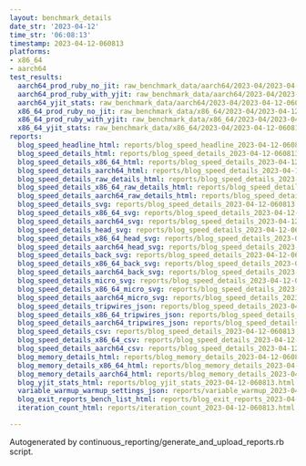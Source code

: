 ```yaml
---
layout: benchmark_details
date_str: '2023-04-12'
time_str: '06:08:13'
timestamp: 2023-04-12-060813
platforms:
- x86_64
- aarch64
test_results:
  aarch64_prod_ruby_no_jit: raw_benchmark_data/aarch64/2023-04/2023-04-12-060813_basic_benchmark_aarch64_prod_ruby_no_jit.json
  aarch64_prod_ruby_with_yjit: raw_benchmark_data/aarch64/2023-04/2023-04-12-060813_basic_benchmark_aarch64_prod_ruby_with_yjit.json
  aarch64_yjit_stats: raw_benchmark_data/aarch64/2023-04/2023-04-12-060813_basic_benchmark_aarch64_yjit_stats.json
  x86_64_prod_ruby_no_jit: raw_benchmark_data/x86_64/2023-04/2023-04-12-060813_basic_benchmark_x86_64_prod_ruby_no_jit.json
  x86_64_prod_ruby_with_yjit: raw_benchmark_data/x86_64/2023-04/2023-04-12-060813_basic_benchmark_x86_64_prod_ruby_with_yjit.json
  x86_64_yjit_stats: raw_benchmark_data/x86_64/2023-04/2023-04-12-060813_basic_benchmark_x86_64_yjit_stats.json
reports:
  blog_speed_headline_html: reports/blog_speed_headline_2023-04-12-060813.html
  blog_speed_details_html: reports/blog_speed_details_2023-04-12-060813.html
  blog_speed_details_x86_64_html: reports/blog_speed_details_2023-04-12-060813.x86_64.html
  blog_speed_details_aarch64_html: reports/blog_speed_details_2023-04-12-060813.aarch64.html
  blog_speed_details_raw_details_html: reports/blog_speed_details_2023-04-12-060813.raw_details.html
  blog_speed_details_x86_64_raw_details_html: reports/blog_speed_details_2023-04-12-060813.x86_64.raw_details.html
  blog_speed_details_aarch64_raw_details_html: reports/blog_speed_details_2023-04-12-060813.aarch64.raw_details.html
  blog_speed_details_svg: reports/blog_speed_details_2023-04-12-060813.svg
  blog_speed_details_x86_64_svg: reports/blog_speed_details_2023-04-12-060813.x86_64.svg
  blog_speed_details_aarch64_svg: reports/blog_speed_details_2023-04-12-060813.aarch64.svg
  blog_speed_details_head_svg: reports/blog_speed_details_2023-04-12-060813.head.svg
  blog_speed_details_x86_64_head_svg: reports/blog_speed_details_2023-04-12-060813.x86_64.head.svg
  blog_speed_details_aarch64_head_svg: reports/blog_speed_details_2023-04-12-060813.aarch64.head.svg
  blog_speed_details_back_svg: reports/blog_speed_details_2023-04-12-060813.back.svg
  blog_speed_details_x86_64_back_svg: reports/blog_speed_details_2023-04-12-060813.x86_64.back.svg
  blog_speed_details_aarch64_back_svg: reports/blog_speed_details_2023-04-12-060813.aarch64.back.svg
  blog_speed_details_micro_svg: reports/blog_speed_details_2023-04-12-060813.micro.svg
  blog_speed_details_x86_64_micro_svg: reports/blog_speed_details_2023-04-12-060813.x86_64.micro.svg
  blog_speed_details_aarch64_micro_svg: reports/blog_speed_details_2023-04-12-060813.aarch64.micro.svg
  blog_speed_details_tripwires_json: reports/blog_speed_details_2023-04-12-060813.tripwires.json
  blog_speed_details_x86_64_tripwires_json: reports/blog_speed_details_2023-04-12-060813.x86_64.tripwires.json
  blog_speed_details_aarch64_tripwires_json: reports/blog_speed_details_2023-04-12-060813.aarch64.tripwires.json
  blog_speed_details_csv: reports/blog_speed_details_2023-04-12-060813.csv
  blog_speed_details_x86_64_csv: reports/blog_speed_details_2023-04-12-060813.x86_64.csv
  blog_speed_details_aarch64_csv: reports/blog_speed_details_2023-04-12-060813.aarch64.csv
  blog_memory_details_html: reports/blog_memory_details_2023-04-12-060813.html
  blog_memory_details_x86_64_html: reports/blog_memory_details_2023-04-12-060813.x86_64.html
  blog_memory_details_aarch64_html: reports/blog_memory_details_2023-04-12-060813.aarch64.html
  blog_yjit_stats_html: reports/blog_yjit_stats_2023-04-12-060813.html
  variable_warmup_warmup_settings_json: reports/variable_warmup_2023-04-12-060813.warmup_settings.json
  blog_exit_reports_bench_list_html: reports/blog_exit_reports_2023-04-12-060813.bench_list.html
  iteration_count_html: reports/iteration_count_2023-04-12-060813.html

---
```

Autogenerated by continuous_reporting/generate_and_upload_reports.rb script.
